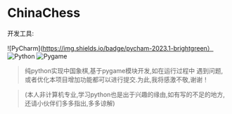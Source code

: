 # ChinaChess

开发工具:

![PyCharm](https://img.shields.io/badge/pycham-2023.1-brightgreen）
![Python](https://img.shields.io/github/pipenv/locked/python-version/python/3?color=1&label=python&logoColor=1)
![Pygame](https://img.shields.io/badge/pygame-2.1.3-brightgreen)

> 纯python实现中国象棋,基于pygame模块开发,如在运行过程中
> 遇到问题,或者优化本项目增加功能都可以进行提交.为此,我将感激不敬,谢谢！

> (本人非计算机专业,学习python也是出于兴趣的缘由,如有写的不足的地方,
> 还请小伙伴们多多指出,多多谅解)


